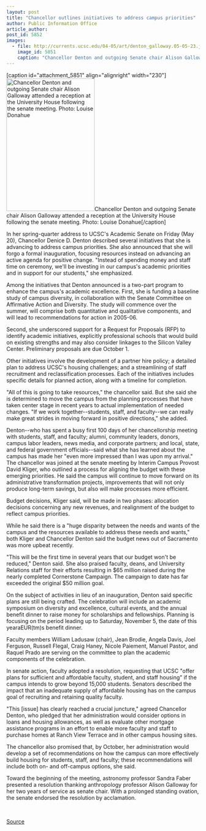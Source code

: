 ```yaml
---
layout: post
title: "Chancellor outlines initiatives to address campus priorities"
author: Public Information Office
article_author: 
post_id: 5852
images:
  - file: http://currents.ucsc.edu/04-05/art/denton_galloway.05-05-23.jpg
    image_id: 5851
    caption: "Chancellor Denton and outgoing Senate chair Alison Galloway attended a reception at the University House following the senate meeting. Photo: Louise Donahue"
---
```


[caption id="attachment_5851" align="alignright" width="230"]<a href="http://dev-ucsc-news.pantheonsite.io/wp-content/uploads/2005/05/denton_galloway.05-05-23.jpg"><img class="size-full wp-image-5851" src="http://dev-ucsc-news.pantheonsite.io/wp-content/uploads/2005/05/denton_galloway.05-05-23.jpg" alt="Chancellor Denton and outgoing Senate chair Alison Galloway attended a reception at the University House following the senate meeting. Photo: Louise Donahue" width="230" height="346" /></a>Chancellor Denton and outgoing Senate chair Alison Galloway attended a reception at the University House following the senate meeting. Photo: Louise Donahue[/caption]
<a name="content" id="content"></a>
<p>
  In her spring-quarter address to UCSC's Academic Senate on Friday (May 20), Chancellor Denice D. Denton described several initiatives that she is advancing to address campus priorities. She also announced that she will forgo a formal inauguration, focusing resources instead on advancing an active agenda for positive change. "Instead of spending money and staff time on ceremony, we'll be investing in our campus's academic priorities and in support for our students," she emphasized.
</p>
<p>
  Among the initiatives that Denton announced is a two-part program to enhance the campus's academic excellence. First, she is funding a baseline study of campus diversity, in collaboration with the Senate Committee on Affirmative Action and Diversity. The study will commence over the summer, will comprise both quantitative and qualitative components, and will lead to recommendations for action in 2005-06.
</p>
<p>
  Second, she underscored support for a Request for Proposals (RFP) to identify academic initiatives, explicitly professional schools that would build on existing strengths and may also consider linkages to the Silicon Valley Center. Preliminary proposals are due October 1.
</p>
<p>
  Other initiatives involve the development of a partner hire policy; a detailed plan to address UCSC's housing challenges; and a streamlining of staff recruitment and reclassification processes. Each of the initiatives includes specific details for planned action, along with a timeline for completion.
</p>
<p>
  "All of this is going to take resources," the chancellor said. But she said she is determined to move the campus from the planning processes that have taken center stage in recent years to actual implementation of needed changes. "If we work together--students, staff, and faculty--we can really make great strides in moving forward in positive directions," she added.
</p>
<p>
  Denton--who has spent a busy first 100 days of her chancellorship meeting with students, staff, and faculty; alumni, community leaders, donors, campus labor leaders, news media, and corporate partners; and local, state, and federal government officials--said what she has learned about the campus has made her "even more impressed than I was upon my arrival." The chancellor was joined at the senate meeting by Interim Campus Provost David Kliger, who outlined a process for aligning the budget with these emerging priorities. He said the campus will continue to move forward on its administrative transformation projects, improvements that will not only produce long-term savings, but also will make processes more efficient.
</p>
<p>
  Budget decisions, Kliger said, will be made in two phases: allocation decisions concerning any new revenues, and realignment of the budget to reflect campus priorities.
</p>
<p>
  While he said there is a "huge disparity between the needs and wants of the campus and the resources available to address these needs and wants," both Kliger and Chancellor Denton said the budget news out of Sacramento was more upbeat recently.
</p>
<p>
  "This will be the first time in several years that our budget won't be reduced," Denton said. She also praised faculty, deans, and University Relations staff for their efforts resulting in $65 million raised during the nearly completed Cornerstone Campaign. The campaign to date has far exceeded the original $50 million goal.
</p>
<p>
  On the subject of activities in lieu of an inauguration, Denton said specific plans are still being crafted. The celebration will include an academic symposium on diversity and excellence, cultural events, and the annual benefit dinner to raise money for scholarships and fellowships. Planning is focusing on the period leading up to Saturday, November 5, the date of this yearaEUR(tm)s benefit dinner.
</p>
<p>
  Faculty members William Ladusaw (chair), Jean Brodie, Angela Davis, Joel Ferguson, Russell Flegal, Craig Haney, Nicole Paiement, Manuel Pastor, and Raquel Prado are serving on the committee to plan the academic components of the celebration.
</p>
<p>
  In senate action, faculty adopted a resolution, requesting that UCSC "offer plans for sufficient and affordable faculty, student, and staff housing" if the campus intends to grow beyond 15,000 students. Senators described the impact that an inadequate supply of affordable housing has on the campus goal of recruiting and retaining quality faculty.
</p>
<p>
  "This [issue] has clearly reached a crucial juncture," agreed Chancellor Denton, who pledged that her administration would consider options in loans and housing allowances, as well as evaluate other mortgage assistance programs in an effort to enable more faculty and staff to purchase homes at Ranch View Terrace and in other campus housing sites.
</p>
<p>
  The chancellor also promised that, by October, her administration would develop a set of recommendations on how the campus can more effectively build housing for students, staff, and faculty; these recommendations will include both on- and off-campus options, she said.
</p>
<p>
  Toward the beginning of the meeting, astronomy professor Sandra Faber presented a resolution thanking anthropology professor Alison Galloway for her two years of service as senate chair. With a prolonged standing ovation, the senate endorsed the resolution by acclamation.
</p>
<p>
  <br>
</p>
<p><a href="http://www1.ucsc.edu/currents/04-05/05-23/senate.asp" title="Permalink to senate">Source</a></p>
